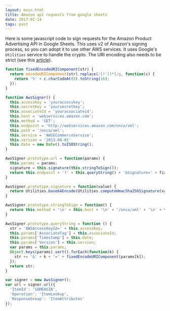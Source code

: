 ```yaml
---
layout: main.html
title: Amazon api requests from google sheets
date: 2017-02-14
tags: post
---
```


Here is some javascript code to sign requests for the Amazon Product Advertising API in Google Sheets. This uses
v2 of Amazon's signing process, so you can adopt it to use other AWS services. It uses Google's `Utilities` service
to handle the crypto. The URI encoding also needs to be strict (see this [article](https://developer.mozilla.org/en-US/docs/Web/JavaScript/Reference/Global_Objects/encodeURIComponent)).

```javascript
function fixedEncodeURIComponent(str) {
  return encodeURIComponent(str).replace(/[!'()*]/g, function(c) {
    return '%' + c.charCodeAt(0).toString(16);
  });
}

function AwsSigner() {
  this.accessKey = 'youraccesskey';
  this.secretKey = 'yoursecretkey';
  this.associateId = 'yourassociateid';
  this.host = 'webservices.amazon.com';
  this.method = 'GET';
  this.endpoint = 'http://webservices.amazon.com/onca/xml';
  this.path = '/onca/xml';
  this.service = 'AWSECommerceService';
  this.version = '2013-08-01'
  this.date = new Date().toISOString();
}

AwsSigner.prototype.url = function(params) {
  this.params = params;
  signature = this.signature(this.stringToSign());
  return this.endpoint + '?' + this.queryString() + '&Signature=' + fixedEncodeURIComponent(signature);
}

AwsSigner.prototype.signature = function(value) {
  return Utilities.base64Encode(Utilities.computeHmacSha256Signature(value, this.secretKey, Utilities.Charset.UTF_8));
}

AwsSigner.prototype.stringToSign = function() {
  return this.method + '\n' + this.host + '\n' + '/onca/xml' + '\n' + this.queryString();
}

AwsSigner.prototype.queryString = function () {
  str = 'AWSAccessKeyId=' + this.accessKey;
  this.params['AssociateTag'] = this.associateId;
  this.params['Timestamp'] = this.date;
  this.params['Version'] = this.version;
  var params = this.params;
  Object.keys(params).sort().forEach(function(k) {
    str += '&' + k + '=' + fixedEncodeURIComponent(params[k]);
  });
  return str;
}

var signer = new AwsSigner();
var url = signer.url({
  'ItemId': 'SOMEASIN',
  'Operation': 'ItemLookup',
  'ResponseGroup': 'ItemAttributes'
});
```
